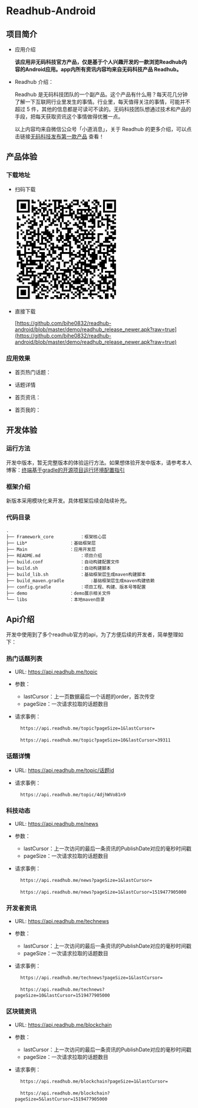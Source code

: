 # Readhub-Android

## 项目简介

- 应用介绍

	**该应用非无码科技官方产品，仅是基于个人兴趣开发的一款浏览Readhub内容的Android应用。app内所有资讯内容均来自无码科技产品 Readhub。**

- Readhub 介绍：
 
	Readhub 是无码科技团队的一个副产品。这个产品有什么用？每天花几分钟了解一下互联网行业里发生的事情。行业里，每天值得关注的事情，可能并不超过 5 件，其他的信息都是可读可不读的。无码科技团队想通过技术和产品的手段，把每天获取资讯这个事情做得优雅一点。

	以上内容均来自微信公众号「小道消息」，关于 Readhub 的更多介绍，可以点击链接[无码科技发布第一款产品](https://mp.weixin.qq.com/s?__biz=MjM5ODIyMTE0MA==&mid=2650969398&idx=1&sn=70c44b9bb994d9a8d98453b97555890b&chksm=bd38310d8a4fb81b878d2a252e813b304873412d2131d7e4787efb52f68ca8676eaad89bd245&scene=0&key=afcd625aa1116852d5c1c05e8cc727fbb36dd1a1b29b2d479b7102b73bafb061942b0a8684a5d01354a97047e79d47a8f18b6757d69cfc201f1088dbe061eef3a801718c08ecf740af13f55f3f3e7e65&ascene=0&uin=OTk0NDIyNDgw&devicetype=iMac14%2C2+OSX+OSX+10.12.4+build(16E195)&version=12020610&nettype=WIFI&fontScale=100&pass_ticket=z4VWnrxOnq2HBP%2BrcsexXO%2F5kXUdPvn9hiTeEgb9DUGwzmC8y%2BNyqBW3b9SjanRq) 查看！

## 产品体验

### 下载地址

- 扫码下载

	![](./demo/readhub_release_newer.png)

- 直接下载

	[https://github.com/bihe0832/readhub-android/blob/master/demo/readhub_release_newer.apk?raw=true](https://github.com/bihe0832/readhub-android/blob/master/demo/readhub_release_newer.apk?raw=true)

### 应用效果

- 首页热门话题：

- 话题详情

- 首页资讯：

- 首页我的：
	

## 开发体验

### 运行方法

开发中版本，暂无完整版本的体验运行方法。如果想体验开发中版本，请参考本人博客：[终端基于gradle的开源项目运行环境配置指引](
http://blog.bihe0832.com/android-as-gradle-config.html)

### 框架介绍

新版本采用模块化来开发。具体框架后续会陆续补充。

### 代码目录
	.
	├── Framework_core			：框架核心层
	├── Lib*				：基础框架层
	├── Main				：应用开发层
	├── README.md				：项目介绍
	├── build.conf				：自动构建配置文件
	├── build.sh				：自动构建脚本
	├── build_lib.sh			：基础框架层生成maven构建脚本
	├── build_maven.gradle			:基础框架层生成maven构建依赖
	├── config.gradle			：项目工程、构建、版本号等配置
	├── demo				：demo展示相关文件
	└── libs				：本地maven目录

## Api介绍

开发中使用到了多个readhub官方的api，为了方便后续的开发者，简单整理如下：

### 热门话题列表

- URL: https://api.readhub.me/topic

- 参数：

	- lastCursor：上一页数据最后一个话题的order，首次传空
	- pageSize：一次请求拉取的话题数目

- 请求事例：


		https://api.readhub.me/topic?pageSize=1&lastCursor=
		
		https://api.readhub.me/topic?pageSize=10&lastCursor=39311

### 话题详情

- URL: https://api.readhub.me/topic/话题id

- 请求事例：

		https://api.readhub.me/topic/4djhWVo81n9
		
### 科技动态

- URL: https://api.readhub.me/news

- 参数：
	
	- lastCursor：上一次访问的最后一条资讯的PublishDate对应的毫秒时间戳
	- pageSize：一次请求拉取的话题数目

- 请求事例：

		https://api.readhub.me/news?pageSize=1&lastCursor=
		
		https://api.readhub.me/news?pageSize=1&lastCursor=1519477905000

### 开发者资讯

- URL: https://api.readhub.me/technews

- 参数：

	- lastCursor：上一次访问的最后一条资讯的PublishDate对应的毫秒时间戳
	- pageSize：一次请求拉取的话题数目

- 请求事例：

		https://api.readhub.me/technews?pageSize=1&lastCursor=
		
		https://api.readhub.me/technews?pageSize=10&lastCursor=1519477905000

### 区块链资讯

- URL: https://api.readhub.me/blockchain

- 参数：

	- lastCursor：上一次访问的最后一条资讯的PublishDate对应的毫秒时间戳
	- pageSize：一次请求拉取的话题数目

- 请求事例：

		https://api.readhub.me/blockchain?pageSize=1&lastCursor=
		
		https://api.readhub.me/blockchain?pageSize=5&lastCursor=1519477905000
